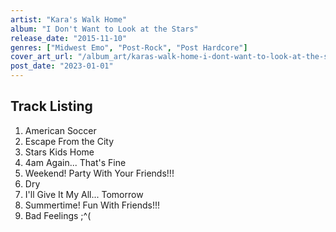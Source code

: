 ```yaml
---
artist: "Kara's Walk Home"
album: "I Don't Want to Look at the Stars"
release_date: "2015-11-10"
genres: ["Midwest Emo", "Post-Rock", "Post Hardcore"]
cover_art_url: "/album_art/karas-walk-home-i-dont-want-to-look-at-the-stars.jpg"
post_date: "2023-01-01"
---
```


## Track Listing

1. American Soccer
2. Escape From the City
3. Stars Kids Home
4. 4am Again... That's Fine
5. Weekend! Party With Your Friends!!!
6. Dry
7. I'll Give It My All... Tomorrow
8. Summertime! Fun With Friends!!!
9. Bad Feelings ;^(
